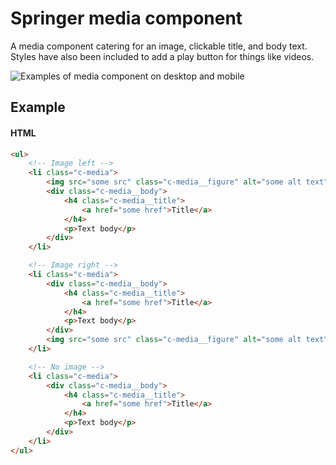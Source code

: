 # Springer media component

A media component catering for an image, clickable title, and body text. Styles have also been included to add a play button for things like videos.

![Examples of media component on desktop and mobile](https://user-images.githubusercontent.com/5796370/62363173-a72a8380-b516-11e9-97cb-47289d1d16a0.png)

## Example

#### HTML
```html
<ul>
	<!-- Image left -->
    <li class="c-media">
        <img src="some src" class="c-media__figure" alt="some alt text">
        <div class="c-media__body">
            <h4 class="c-media__title">
                <a href="some href">Title</a>
            </h4>
            <p>Text body</p>
        </div>
    </li>

	<!-- Image right -->
    <li class="c-media">
        <div class="c-media__body">
            <h4 class="c-media__title">
                <a href="some href">Title</a>
            </h4>
            <p>Text body</p>
        </div>
        <img src="some src" class="c-media__figure" alt="some alt text">
    </li>

	<!-- No image -->
    <li class="c-media">
        <div class="c-media__body">
            <h4 class="c-media__title">
                <a href="some href">Title</a>
            </h4>
            <p>Text body</p>
        </div>
    </li>
</ul>
```
